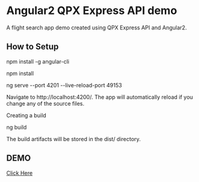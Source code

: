 # Angular2 QPX Express API demo

A flight search app demo created using QPX Express API and Angular2.

## How to Setup

npm install -g angular-cli

npm install

ng serve --port 4201 --live-reload-port 49153

Navigate to http://localhost:4200/. The app will automatically reload if you change any of the source files.

Creating a build

ng build

The build artifacts will be stored in the dist/ directory.

## DEMO

[Click Here](http://dinoopm.github.io/angular2-qpxexpress-api-demo/)




